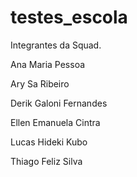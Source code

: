 # testes_escola

Integrantes da Squad.

Ana Maria Pessoa

Ary Sa Ribeiro

Derik Galoni Fernandes

Ellen Emanuela Cintra

Lucas Hideki Kubo

Thiago Feliz Silva

